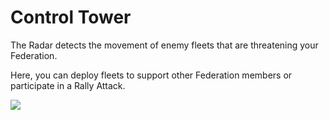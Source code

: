 # Control Tower

 The Radar detects the movement of enemy fleets that are threatening your Federation.

Here, you can deploy fleets to support other Federation members or participate in a Rally Attack.

![](http://astrokings.s3.amazonaws.com/html/img/help/106_001controltower.jpg)